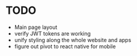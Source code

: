 # TODO

- Main page layout
- verify JWT tokens are working
- unify styling along the whole website and apps
- figure out pivot to react native for mobile